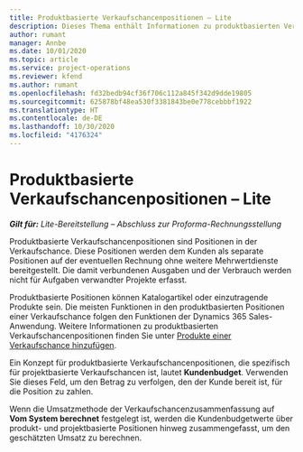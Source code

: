 ```yaml
---
title: Produktbasierte Verkaufschancenpositionen – Lite
description: Dieses Thema enthält Informationen zu produktbasierten Verkaufschancenpositionen in Project Operations.
author: rumant
manager: Annbe
ms.date: 10/01/2020
ms.topic: article
ms.service: project-operations
ms.reviewer: kfend
ms.author: rumant
ms.openlocfilehash: fd32bedb94cf36f706c112a845f342d9dde19805
ms.sourcegitcommit: 625878bf48ea530f3381843be0e778cebbbf1922
ms.translationtype: HT
ms.contentlocale: de-DE
ms.lasthandoff: 10/30/2020
ms.locfileid: "4176324"
---
```

# <a name="product-based-opportunity-lines---lite"></a>Produktbasierte Verkaufschancenpositionen – Lite

_**Gilt für:** Lite-Bereitstellung – Abschluss zur Proforma-Rechnungsstellung_

Produktbasierte Verkaufschancenpositionen sind Positionen in der Verkaufschance. Diese Positionen werden dem Kunden als separate Positionen auf der eventuellen Rechnung ohne weitere Mehrwertdienste bereitgestellt. Die damit verbundenen Ausgaben und der Verbrauch werden nicht für Aufgaben verwandter Projekte erfasst.

Produktbasierte Positionen können Katalogartikel oder einzutragende Produkte sein. Die meisten Funktionen in den produktbasierten Positionen einer Verkaufschance folgen den Funktionen der Dynamics 365 Sales-Anwendung. Weitere Informationen zu produktbasierten Verkaufschancenpositionen finden Sie unter [Produkte einer Verkaufschance hinzufügen](https://docs.microsoft.com/dynamics365/sales-enterprise/add-products-opportunity).

Ein Konzept für produktbasierte Verkaufschancenpositionen, die spezifisch für projektbasierte Verkaufschancen ist, lautet **Kundenbudget**. Verwenden Sie dieses Feld, um den Betrag zu verfolgen, den der Kunde bereit ist, für die Position zu zahlen.

Wenn die Umsatzmethode der Verkaufschancenzusammenfassung auf **Vom System berechnet** festgelegt ist, werden die Kundenbudgetwerte über produkt- und projektbasierte Positionen hinweg zusammengefasst, um den geschätzten Umsatz zu berechnen.
